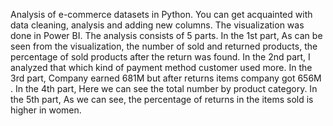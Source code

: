 Analysis of e-commerce datasets in Python. You can get acquainted with data cleaning, analysis and adding new columns. The visualization was done in Power BI.
The analysis consists of 5 parts.
In the 1st part, As can be seen from the visualization, the number of sold and returned products, the percentage of sold products after the return was found.
In the 2nd part, I analyzed that which kind of payment method customer used more.
In the 3rd part, Company earned 681M but after returns items company got 656M .
In the 4th part, Here we can see the total number by product category.
In the 5th part, As we can see, the percentage of returns in the items sold is higher in women.

